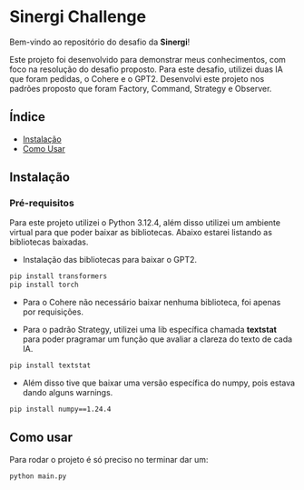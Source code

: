 # Sinergi Challenge

Bem-vindo ao repositório do desafio da **Sinergi**!

Este projeto foi desenvolvido para demonstrar meus conhecimentos, com foco na resolução do desafio proposto. Para este desafio, utilizei duas IA que foram pedidas, o Cohere e o GPT2. Desenvolvi este projeto nos padrões proposto que foram Factory, Command, Strategy e Observer. 

## Índice

- [Instalação](#instalação)
- [Como Usar](#como-usar)

## Instalação

### Pré-requisitos

Para este projeto utilizei o Python 3.12.4, além disso utilizei um ambiente virtual para que poder baixar as bibliotecas. Abaixo estarei listando as bibliotecas baixadas.


- Instalação das bibliotecas para baixar o GPT2.
```bash
pip install transformers 
pip install torch
```

- Para o Cohere não necessário baixar nenhuma biblioteca, foi apenas por requisições.


- Para o padrão Strategy, utilizei uma lib específica chamada **textstat** para poder pragramar um função que avaliar a clareza do texto de cada IA.

```bash
pip install textstat
```

- Além disso tive que baixar uma versão específica do numpy, pois estava dando alguns warnings.

```bash
pip install numpy==1.24.4
```

## Como usar

Para rodar o projeto é só preciso no terminar dar um:

```bash
python main.py
```